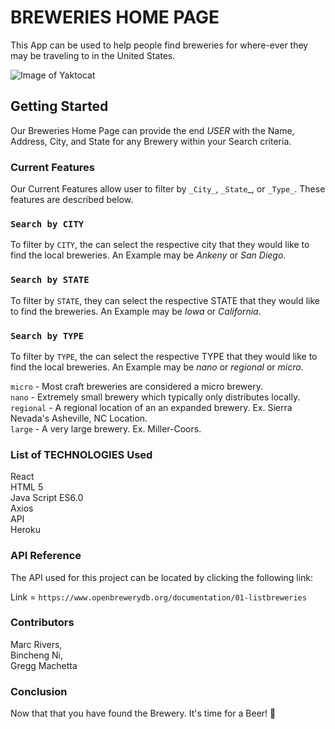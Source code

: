 # BREWERIES HOME PAGE

This App can be used to help people find breweries for where-ever they may be traveling to in the United States. 

![Image of Yaktocat](https://octodex.github.com/images/yaktocat.png)

## Getting Started

Our Breweries Home Page can provide the end _USER_ with the Name, Address, City, and State for any Brewery within your Search criteria. 

### Current Features

Our Current Features allow user to filter by `_City_`, `_State`_, or `_Type_`.  These features are described below. 

### `Search by CITY`

To filter by `CITY`, the  can select the respective city that they would like to find the local breweries. An Example may be _Ankeny_ or _San Diego_.

### `Search by STATE`

To filter by `STATE`, they can select the respective STATE that they would like to find the breweries. An Example may be _Iowa_ or _California_.

### `Search by TYPE`

To filter by `TYPE`, the can select the respective TYPE that they would like to find the local breweries. An Example may be _nano_ or _regional_ or _micro_.

`micro` - Most craft breweries are considered a micro brewery.
<br/>
`nano` - Extremely small brewery which typically only distributes locally.
<br/>
`regional` - A regional location of an an expanded brewery. Ex. Sierra Nevada's Asheville, NC Location.
<br/>
`large` - A very large brewery. Ex. Miller-Coors. 

### List of TECHNOLOGIES Used

React <br/>
HTML 5 <br/>
Java Script ES6.0 <br/>
Axios <br/>
API <br/>
Heroku <br/>

### API Reference

The API used for this project can be located by clicking the following link:

Link =  `https://www.openbrewerydb.org/documentation/01-listbreweries`

### Contributors

Marc Rivers, <br/>
Bincheng Ni, <br/>
Gregg Machetta 


### Conclusion
Now that that you have found the Brewery. It's time for a Beer!
:beers:  
